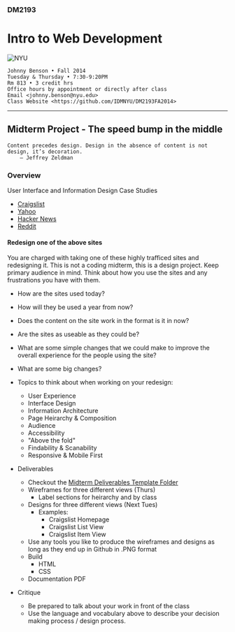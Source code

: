 ### DM2193

# Intro to Web Development

![NYU](http://j-hnnybens-n.com/capture/imami.png)

    Johnny Benson • Fall 2014
    Tuesday & Thursday • 7:30-9:20PM
    Rm 813 • 3 credit hrs
    Office hours by appointment or directly after class
    Email <johnny.benson@nyu.edu>
    Class Website <https://github.com/IDMNYU/DM2193FA2014>

---

## Midterm Project - The speed bump in the middle

    Content precedes design. Design in the absence of content is not design, it’s decoration.
        — Jeffrey Zeldman

### Overview

User Interface and Information Design Case Studies

* [Craigslist](http://www.craigslist.com)
* [Yahoo](http://www.yahoo.com)
* [Hacker News](https://news.ycombinator.com)
* [Reddit](http://www.reddit.com)


#### Redesign one of the above sites
You are charged with taking one of these highly trafficed sites and redesigning it. This is not a coding midterm, this is a design project.
Keep primary audience in mind. Think about how you use the sites and any frustrations you have with them. 

* How are the sites used today?
* How will they be used a year from now?
* Does the content on the site work in the format is it in now?
* Are the sites as useable as they could be?
* What are some simple changes that we could make to improve the overall experience for the people using the site?
* What are some big changes?

* Topics to think about when working on your redesign:
  * User Experience
  * Interface Design
  * Information Architecture
  * Page Heirarchy & Composition
  * Audience
  * Accessibility
  * "Above the fold"
  * Findability & Scanability
  * Responsive & Mobile First

* Deliverables
  * Checkout the [Midterm Deliverables Template Folder](./johnny)
  * Wireframes for three different views (Thurs)
    * Label sections for heirarchy and by class 
  * Designs for three different views (Next Tues)
    * Examples:
      * Craigslist Homepage
      * Craigslist List View
      * Craigslist Item View
  * Use any tools you like to produce the wireframes and designs as long as they end up in Github in .PNG format
  * Build 
    * HTML
    * CSS
  * Documentation PDF

* Critique
  * Be prepared to talk about your work in front of the class
  * Use the language and vocabulary above to describe your decision making process / design process.
